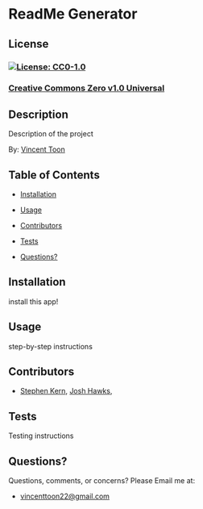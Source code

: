 
# ReadMe Generator

## License
### [![License: CC0-1.0](https://licensebuttons.net/l/zero/1.0/80x15.png)](http://creativecommons.org/publicdomain/zero/1.0/)
### [Creative Commons Zero v1.0 Universal](http://creativecommons.org/publicdomain/zero/1.0/)

## Description

Description of the project

By: [Vincent Toon](https://github.com/vincenttoon)

## Table of Contents

* [Installation](#installation)

* [Usage](#usage)  

* [Contributors](#contributors)

* [Tests](#tests)

* [Questions?](#questions)

## Installation

install this app!

## Usage

step-by-step instructions

## Contributors

* [Stephen Kern](https://github.com/stephen-kern), [Josh Hawks](https://github.com/jdhawks2132), 

## Tests

Testing instructions

## Questions?

Questions, comments, or concerns? Please Email me at:
* vincenttoon22@gmail.com
